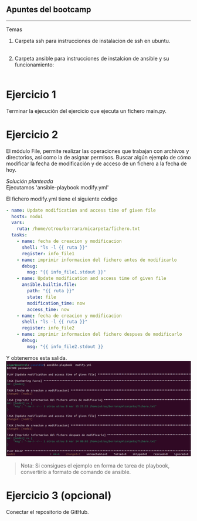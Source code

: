 ## Apuntes del bootcamp
***

Temas

1. Carpeta ssh para instrucciones de instalacion de ssh en ubuntu.<br><br>

2. Carpeta ansible para instrucciones de instalcion de ansible y su funcionamiento: <br><br>

# Ejercicio 1

Terminar la ejecución del ejercicio que ejecuta un fichero main.py.

# Ejercicio 2

El módulo File, permite realizar las operaciones que trabajan con archivos y directorios, así como la de asignar
permisos. Buscar algún ejemplo de cómo modificar la fecha de modificación y de acceso de un fichero a la fecha de hoy.

*Solución planteada*<br>
Ejecutamos  'ansible-playbook modify.yml'

El fichero modify.yml tiene el siguiente código

````yml
- name: Update modification and access time of given file
  hosts: nodo1
  vars:
    ruta: /home/otrou/borrara/micarpeta/fichero.txt
  tasks:
    - name: fecha de creacion y modificacion
      shell: "ls -l {{ ruta }}"
      register: info_file1
    - name: imprimir informacion del fichero antes de modificarlo
      debug:
        msg: "{{ info_file1.stdout }}"
    - name: Update modification and access time of given file
      ansible.builtin.file:
        path: "{{ ruta }}"
        state: file
        modification_time: now
        access_time: now
    - name: fecha de creacion y modificacion
      shell: "ls -l {{ ruta }}"
      register: info_file2
    - name: imprimir informacion del fichero despues de modificarlo
      debug:
        msg: "{{ info_file2.stdout }}
```` 

Y obtenemos esta salida.
![Imagen del resultado ejercicio2](./img/salida.png)

> Nota: Si consigues el ejemplo en forma de tarea de playbook, convertirlo a formato de comando de ansible. 


# Ejercicio 3 (opcional)

Conectar el repositorio de GitHub. 

     
         
        

